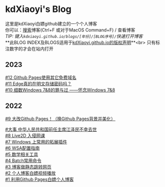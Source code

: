 # kdXiaoyi's Blog
这里是kdXiaoyi白嫖github建立的一个个人博客<br>
你可以：[搜索](/search.html)博客(Ctrl+F 或对于MacOS Command+F) / 查看博客<br>
_TIP: 键入`kdxiaoyi.github.io/blogs/[年份]/[BLOG序号]/`快速打开博客_<br>
**此BLOG INDEX及BLOGS适用于[kdXiaoyi.github.io的版权声明](https://kdxiaoyi.github.io/LICENSE_)**<br>
只有标注数字的才会在站内打开
## 2023
[#12 Github Pages使用其它免费域名](/blogs/2023/12)<br>
[#11 Edge真的在明文存储密码吗？](/blogs/2023/11)<br>
[#10 细数Windows 7&8的罪与过 ——怀念Windows 7&8](/blogs/2023/10)<br>

## 2022
[#9 大改Github Pages！（换Github Pages背景并美化）](/blogs/2022/9)<br>
<!-- [#大事 迷你迷你VS我的世界 落下帷幕](https://kdx233.github.io/res/docs/Miniplay_lost/)<br> -->
[#大事 中华人民共和国前任主席江泽民不幸去世](https://baijiahao.baidu.com/s?id=1751005478603095729)<br>
[#8 Live2D 入侵网课](/blogs/2022/8)<br>
[#7 Windows 上常用的拓展插件](/blogs/2022/7)<br>
[#6 WSA配置指南](/blogs/2022/6)<br>
[#5 数学相关工具](/blogs/2022/5)<br>
[#4 Batch常用命令](/blogs/2022/4)<br>
[#3 博客做静态跳转网页](/blogs/2022/3)<br>
[#2 个人博客白嫖视频播放](/blogs/2022/2)<br>
[#1 利用Github Pages白嫖个人博客](/blogs/2022/1)<br>